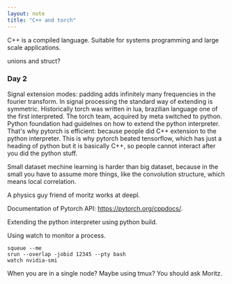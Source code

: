 ```yaml
---
layout: note
title: "C++ and torch"
---
```


C++ is a compiled language.
Suitable for systems programming and large scale applications.

unions and struct?

### Day 2
Signal extension modes: padding adds infinitely many frequencies in the fourier transform. In signal processing the standard way of extending is symmetric.
Historically torch was written in lua, brazilian language one of the first interpreted. The torch team, acquired by meta switched to python. Python foundation had guidelnes on how to extend the python interpreter. That's why pytorch is efficient: because people did C++ extension to the python interpreter.
This is why pytorch beated tensorflow, which has just a heading of python but it is basically C++, so people cannot interact after you did the python stuff.

Small dataset mechine learning is harder than big dataset, because in the small you have to assume more things, like the convolution structure, which means local correlation.

A physics guy friend of moritz works at deepl.

Documentation of Pytorch API: https://pytorch.org/cppdocs/.


Extending the python interpreter using python build.

Using watch to monitor a process.

```
squeue --me
srun --overlap -jobid 12345 --pty bash
watch nvidia-smi
```

When you are in a single node? Maybe using tmux? You should ask Moritz.

